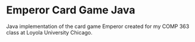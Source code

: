 # Emperor Card Game Java
Java implementation of the card game Emperor created for my COMP 363 class at Loyola University Chicago.
